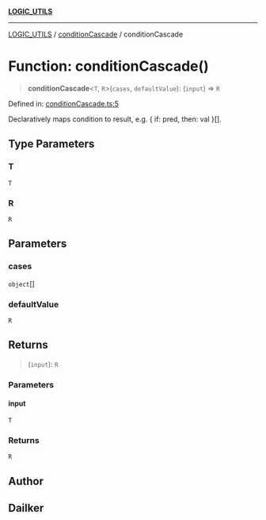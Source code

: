 [**LOGIC_UTILS**](../../README.md)

***

[LOGIC_UTILS](../../README.md) / [conditionCascade](../README.md) / conditionCascade

# Function: conditionCascade()

> **conditionCascade**\<`T`, `R`\>(`cases`, `defaultValue`): (`input`) => `R`

Defined in: [conditionCascade.ts:5](https://github.com/dailker/everyutil/blob/bf8adc96ac84c1d33f18a4705d529c444472a677/src/logic/conditionCascade.ts#L5)

Declaratively maps condition to result, e.g. { if: pred, then: val }[].

## Type Parameters

### T

`T`

### R

`R`

## Parameters

### cases

`object`[]

### defaultValue

`R`

## Returns

> (`input`): `R`

### Parameters

#### input

`T`

### Returns

`R`

## Author

## Dailker
